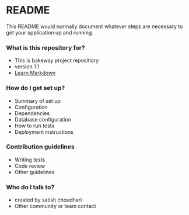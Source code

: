 # README #

This README would normally document whatever steps are necessary to get your application up and running.

### What is this repository for? ###

* This is bakeway project repositiory 
* version 1.1
* [Learn Markdown](https://bitbucket.org/tutorials/markdowndemo)

### How do I get set up? ###

* Summary of set up
* Configuration
* Dependencies
* Database configuration
* How to run tests
* Deployment instructions

### Contribution guidelines ###

* Writing tests
* Code review
* Other guidelines

### Who do I talk to? ###

* created by satish choudhari
* Other community or team contact